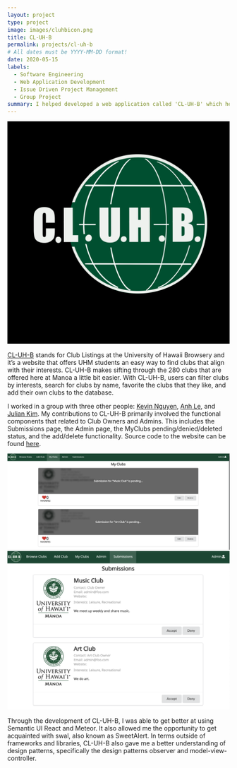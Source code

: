 ```yaml
---
layout: project
type: project
image: images/cluhbicon.png
title: CL-UH-B
permalink: projects/cl-uh-b
# All dates must be YYYY-MM-DD format!
date: 2020-05-15
labels:
  - Software Engineering
  - Web Application Development
  - Issue Driven Project Management
  - Group Project 
summary: I helped developed a web application called 'CL-UH-B' which helps UH students find clubs that they're interested in.
---
```

<img class="ui medium center image" src="/images/cluhbicon.png">

[CL-UH-B](https://cl-uh-b.github.io/) stands for Club Listings at the University of Hawaii Browsery and it’s a website that offers UHM students an easy way to find clubs that align with their interests. CL-UH-B makes sifting through the 280 clubs that are offered here at Manoa a little bit easier. With CL-UH-B, users can filter clubs by interests, search for clubs by name, favorite the clubs that they like, and add their own clubs to the database. 

I worked in a group with three other people: [Kevin Nguyen](https://github.com/kvndngyn), [Anh Le](https://github.com/lekanh), and [Julian Kim](https://github.com/julianki-cs). My contributions to  CL-UH-B primarily involved the functional components that related to Club Owners and Admins. This includes the Submissions page, the Admin page, the MyClubs pending/denied/deleted status, and the add/delete functionality. Source code to the website can be found [here](https://github.com/cl-uh-b/cl-uh-b.github.io).

<img class="ui massive center image" src="/images/myclubstatus.png">
<img class="ui massive center image" src="/images/submission.png">
<br/>

Through the development of CL-UH-B, I was able to get better at using Semantic UI React and Meteor. It also allowed me the opportunity to get acquainted with swal, also known as SweetAlert. In terms outside of frameworks and libraries, CL-UH-B also gave me a better understanding of design patterns, specifically the design patterns observer and model-view-controller.



